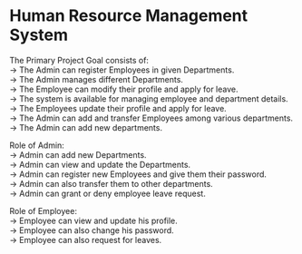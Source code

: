 <h1>Human Resource Management System</h1>

The Primary Project Goal consists of:<br>
-> The Admin can register Employees in given Departments.<br>
-> The Admin manages different Departments.<br>
-> The Employee can modify their profile and apply for leave.<br>
-> The system is available for managing employee and department details.<br>
-> The Employees update their profile and apply for leave.<br>
-> The Admin can add and transfer Employees among various departments.<br>
-> The Admin can add new departments.<br>

Role of Admin:<br>
-> Admin can add new Departments.<br>
-> Admin can view and update the Departments.<br>
-> Admin can register new Employees and give them their password.<br>
-> Admin can also transfer them to other departments.<br>
-> Admin can grant or deny employee leave request.<br>

Role of Employee:<br>
-> Employee can view and update his profile.<br>
-> Employee can also change his password.<br>
-> Employee can also request for leaves.<br>

